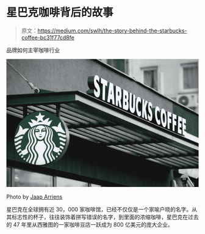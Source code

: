# 星巴克咖啡背后的故事

> 原文：<https://medium.com/swlh/the-story-behind-the-starbucks-coffee-bc31f77cd8fe>

品牌如何主宰咖啡行业

![](img/36110b743ac32382c4413a2d23888228.png)

Photo by [Jaap Arriens](https://www.gettyimages.com/detail/news-photo/starbucks-coffee-shop-is-seen-warsaw-poland-on-april-2-2018-news-photo/941125838)

星巴克在全球拥有近 30，000 家咖啡馆，已经不仅仅是一个家喻户晓的名字。从其标志性的杯子，往往装饰着拼写错误的名字，到里面的浓缩咖啡，星巴克在过去的 47 年里从西雅图的一家咖啡豆店一跃成为 800 亿美元的庞大企业。
